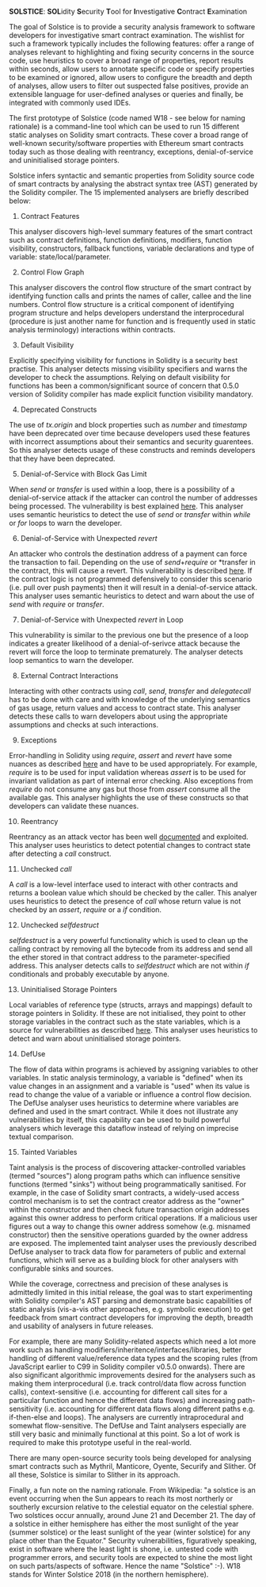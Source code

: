 **SOLSTICE**: **SOL**idity **S**ecurity **T**ool for **I**nvestigative **C**ontract **E**xamination

The goal of Solstice is to provide a security analysis framework to software developers for investigative smart contract examination. The wishlist for such a framework typically includes the following features: offer a range of analyses relevant to highlighting and fixing security concerns in the source code, use heuristics to cover a broad range of properties, report results within seconds, allow users to annotate specific code or specify properties to be examined or ignored, allow users to configure the breadth and depth of analyses, allow users to filter out suspected false positives, provide an extensible language for user-defined analyses or queries and finally, be integrated with commonly used IDEs.

The first prototype of Solstice (code named W18 - see below for naming rationale) is a command-line tool which can be used to run 15 different static analyses on Solidity smart contracts. These cover a broad range of well-known security/software properties with Ethereum smart contracts today such as those dealing with reentrancy, exceptions, denial-of-service and uninitialised storage pointers.

Solstice infers syntactic and semantic properties from Solidity source code of smart contracts by analysing the abstract syntax tree (AST) generated by the Solidity compiler. The 15 implemented analysers are briefly described below:

1. Contract Features

This analyser discovers high-level summary features of the smart contract such as contract definitions, function definitions, modifiers, function visibility, constructors, fallback functions, variable declarations and type of variable: state/local/parameter.

2. Control Flow Graph

This analyser discovers the control flow structure of the smart contract by identifying function calls and prints the names of caller, callee and the line numbers. Control flow structure is a critical component of identifying program structure and helps developers understand the interprocedural (procedure is just another name for function and is frequently used in static analysis terminology) interactions within contracts.

3. Default Visibility

Explicitly specifying visibility for functions in Solidity is a security best practise. This analyser detects missing visibility specifiers and warns the developer to check the assumptions. Relying on default visibility for functions has been a common/significant source of concern that 0.5.0 version of Solidity compiler has made explicit function visibility mandatory.

4. Deprecated Constructs

The use of *tx.origin* and block properties such as *number* and *timestamp* have been deprecated over time because developers used these features with incorrect assumptions about their semantics and security guarentees. So this analyser detects usage of these constructs and reminds developers that they have been deprecated.

5. Denial-of-Service with Block Gas Limit

When *send* or *transfer* is used within a loop, there is a possibility of a denial-of-service attack if the attacker can control the number of addresses being processed. The vulnerability is best explained [here](https://consensys.github.io/smart-contract-best-practices/known_attacks/#dos-with-block-gas-limit). This analyser uses semantic heuristics to detect the use of *send* or *transfer* within *while* or *for* loops to warn the developer.

6. Denial-of-Service with Unexpected *revert*

An attacker who controls the destination address of a payment can force the transaction to fail. Depending on the use of *send*+*require* or *transfer in the contract, this will cause a revert. This vulnerability is described [here](https://consensys.github.io/smart-contract-best-practices/known_attacks/#dos-with-unexpected-revert). If the contract logic is not programmed defensively to consider this scenario (i.e. pull over push payments) then it will result in a denial-of-service attack. This analyser uses semantic heuristics to detect and warn about the use of *send* with *require* or *transfer*.

7. Denial-of-Service with Unexpected *revert* in Loop

This vulnerability is similar to the previous one but the presence of a loop indicates a greater likelihood of a denial-of-serivce attack because the revert will force the loop to terminate prematurely. The analyser detects loop semantics to warn the developer.

8. External Contract Interactions

Interacting with other contracts using *call*, *send*, *transfer* and *delegatecall* has to be done with care and with knowledge of the underlying semantics of gas usage, return values and access to contract state. This analyser detects these calls to warn developers about using the appropriate assumptions and checks at such interactions.

9. Exceptions

Error-handling in Solidity using *require*, *assert* and *revert* have some nuances as described [here](https://solidity.readthedocs.io/en/latest/control-structures.html#error-handling-assert-require-revert-and-exceptions) and have to be used appropriately. For example, *require* is to be used for input validation whereas *assert* is to be used for invariant validation as part of internal error checking. Also exceptions from *require* do not consume any gas but those from *assert* consume all the available gas. This analyser highlights the use of these constructs so that developers can validate these nuances.

10. Reentrancy

Reentrancy as an attack vector has been well [documented](https://consensys.github.io/smart-contract-best-practices/known_attacks/#reentrancy) and exploited. This analyser uses heuristics to detect potential changes to contract state after detecting a *call* construct.

11. Unchecked *call*

A *call* is a low-level interface used to interact with other contracts and returns a boolean value which should be checked by the caller. This analyer uses heuristics to detect the presence of *call* whose return value is not checked by an *assert*, *require* or a *if* condition.

12. Unchecked *selfdestruct*

*selfdestruct* is a very powerful functionality which is used to clean up the calling contract by removing all the bytecode from its address and send all the ether stored in that contract address to the parameter-specified address. This analyser detects calls to *selfdestruct* which are not within *if* conditionals and probably executable by anyone.

13. Uninitialised Storage Pointers

Local variables of reference type (structs, arrays and mappings) default to storage pointers in Solidity. If these are not initialised, they point to other storage variables in the contract such as the state variables, which is a source for vulnerabilities as described [here](https://medium.com/cryptronics/storage-allocation-exploits-in-ethereum-smart-contracts-16c2aa312743). This analyser uses heuristics to detect and warn about uninitialised storage pointers.

14. DefUse

The flow of data within programs is achieved by assigning variables to other variables. In static analysis terminology, a variable is "defined" when its value changes in an assignment and a variable is "used" when its value is read to change the value of a variable or influence a control flow decision. The DefUse analyser uses heuristics to determine where variables are defined and used in the smart contract. While it does not illustrate any vulnerabilities by itself, this capability can be used to build powerful analysers which leverage this dataflow instead of relying on imprecise textual comparison.
    
15. Tainted Variables

Taint analysis is the process of discovering attacker-controlled variables (termed "sources") along program paths which can influence sensitive functions (termed "sinks") without being programmatically sanitised. For example, in the case of Solidity smart contracts, a widely-used access control mechanism is to set the contract creator address as the "owner" within the constructor and then check future transaction origin addresses against this owner address to perform critical operations. If a malicious user figures out a way to change this owner address somehow (e.g. misnamed constructor) then the sensitive operations guarded by the owner address are exposed. The implemented taint analyser uses the previously described DefUse analyser to track data flow for parameters of public and external functions, which will serve as a building block for other analysers with configurable sinks and sources.

While the coverage, correctness and precision of these analyses is admittedly limited in this initial release, the goal was to start experimenting with Solidity compiler's AST parsing and demonstrate basic capabilities of static analysis (vis-a-vis other approaches, e.g. symbolic execution) to get feedback from smart contract developers for improving the depth, breadth and usability of analysers in future releases.

For example, there are many Solidity-related aspects which need a lot more work such as handling modifiers/inheritence/interfaces/libraries, better handling of different value/reference data types and the scoping rules (from JavaScript earlier to C99 in Solidity compiler v0.5.0 onwards). There are also significant algorithmic improvements desired for the analysers such as making them interprocedural (i.e. track control/data flow across function calls), context-sensitive (i.e. accounting for different call sites for a particular function and hence the different data flows) and increasing path-sensitivity (i.e. accounting for different data flows along different paths e.g. if-then-else and loops). The analysers are currently intraprocedural and somewhat flow-sensitive. The DefUse and Taint analysers especially are still very basic and minimally functional at this point. So a lot of work is required to make this prototype useful in the real-world.

There are many open-source security tools being developed for analysing smart contracts such as Mythril, Manticore, Oyente, Securify and Slither. Of all these, Solstice is similar to Slither in its approach.

Finally, a fun note on the naming rationale. From Wikipedia: "a solstice is an event occurring when the Sun appears to reach its most northerly or southerly excursion relative to the celestial equator on the celestial sphere. Two solstices occur annually, around June 21 and December 21. The day of a solstice in either hemisphere has either the most sunlight of the year (summer solstice) or the least sunlight of the year (winter solstice) for any place other than the Equator." Security vulnerabilities, figuratively speaking, exist in software where the least light is shone, i.e. untested code with programmer errors, and security tools are expected to shine the most light on such parts/aspects of software. Hence the name "Solstice" :-). W18 stands for Winter Solstice 2018 (in the northern hemisphere).











